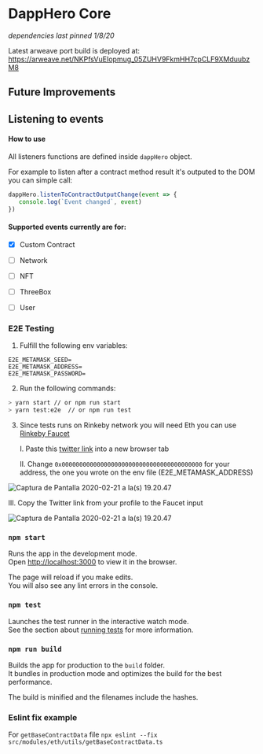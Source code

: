 # DappHero Core

_dependencies last pinned 1/8/20_

Latest arweave port build is deployed at: https://arweave.net/NKPfsVuEIopmug_05ZUHV9FkmHH7cpCLF9XMduubzM8

## Future Improvements


## Listening to events

#### How to use

All listeners functions are defined inside `dappHero` object.

For example to listen after a contract method result it's outputed to the DOM you can simple call:

```javascript
dappHero.listenToContractOutputChange(event => {
   console.log(`Event changed`, event)
})
```

#### Supported events currently are for:

- [x] Custom Contract
- [ ] Network
- [ ] NFT
- [ ] ThreeBox
- [ ] User


### E2E Testing

1. Fulfill the following env variables:

```
E2E_METAMASK_SEED=
E2E_METAMASK_ADDRESS=
E2E_METAMASK_PASSWORD=
```

2. Run the following commands:

```sh
> yarn start // or npm run start
> yarn test:e2e  // or npm run test
```

3. Since tests runs on Rinkeby network you will need Eth you can use [Rinkeby Faucet](https://faucet.rinkeby.io)

   I. Paste this [twitter link](https://twitter.com/intent/tweet?text=Requesting%20faucet%20funds%20into%200x0000000000000000000000000000000000000000%20on%20the%20%23Rinkeby%20%23Ethereum%20test%20network.) into a new browser tab

   II. Change `0x0000000000000000000000000000000000000000` for your address, the one you wrote on the env file (E2E_METAMASK_ADDRESS)

![Captura de Pantalla 2020-02-21 a la(s) 19.20.47](https://i.imgur.com/thXJHfw.png)

III. Copy the Twitter link from your profile to the Faucet input

![Captura de Pantalla 2020-02-21 a la(s) 19.20.47](https://i.imgur.com/1PBDcFR.png)

### `npm start`

Runs the app in the development mode.<br />
Open [http://localhost:3000](http://localhost:3000) to view it in the browser.

The page will reload if you make edits.<br />
You will also see any lint errors in the console.

### `npm test`

Launches the test runner in the interactive watch mode.<br />
See the section about [running tests](https://facebook.github.io/create-react-app/docs/running-tests) for more information.

### `npm run build`

Builds the app for production to the `build` folder.<br />
It bundles in production mode and optimizes the build for the best performance.

The build is minified and the filenames include the hashes.<br />

### Eslint fix example

For `getBaseContractData` file
`npx eslint --fix src/modules/eth/utils/getBaseContractData.ts`
